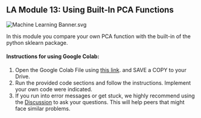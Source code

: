 LA Module 13: Using Built-In PCA Functions
------------------------------------------

![Machine Learning Banner.svg](https://wustl-catalog.instructure.com/courses/254/files/25267/download)

In this module you compare your own PCA function with the built-in of the python sklearn package.

#### **Instructions for using Google Colab:**

1.  Open the Google Colab File using [this link](https://colab.research.google.com/drive/12w9AL1ymvYR1IzZZg3TLq2KJGAo7Qp1Q?usp=sharing). and SAVE a COPY to your Drive.
2.  Run the provided code sections and follow the instructions. Implement your own code were indicated.
3.  If you run into error messages or get stuck, we highly recommend using the [Discussion](https://wustl-catalog.instructure.com/courses/254/discussion_topics/726 "[LA] Discussion: Application of PCA") to ask your questions. This will help peers that might face similar problems.